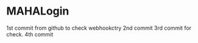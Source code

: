 # MAHALogin
1st commit from github to check webhookctry
2nd commit
3rd commit for check.
4th commit
